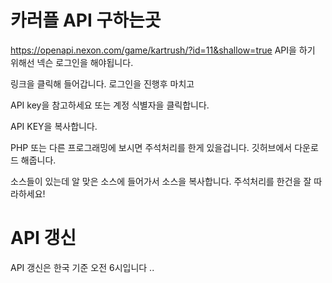 # 카러플 API 구하는곳
https://openapi.nexon.com/game/kartrush/?id=11&shallow=true
API을 하기 위해선 넥슨 로그인을 해야됩니다.

링크을 클릭해 들어갑니다.
로그인을 진행후 마치고

API key을 참고하세요
또는 계정 식별자을 클릭합니다.

API KEY을 복사합니다.

PHP 또는 다른 프로그래밍에 보시면 주석처리를 한게 있을겁니다.
깃허브에서 다운로드 해줍니다.

소스들이 있는데 알 맞은 소스에 들어가서 소스을 복사합니다.
주석처리를 한건을 잘 따라하세요!

# API 갱신
API 갱신은 한국 기준 오전 6시입니다
..
